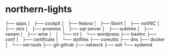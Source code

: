 # northern-lights

├── apps
│   ├── cockpit
│   ├── fedora
│   ├── libvirt
│   ├── noVNC
│   ├── otrs
│   ├── proxmox
│   ├── sql-server
│   ├── sublime
│   ├── veeam
│   ├── wine
│   │   └── rct
│   └── wordpress
├── bashrc
├── conf
│   ├── certificate
│   └── dotfiles
├── coreutils
├── dns
├── docker
│   └── net-tools
├── git-github
├── network
├── ssh
└── systemd